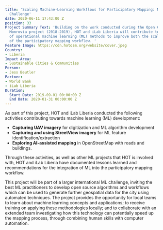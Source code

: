 ```yaml
---
title: 'Scaling Machine-Learning Workflows for Participatory Mapping: Monrovia ML
  Challenge'
date: 2020-06-11 17:43:00 Z
position: 33
Project Summary Text: 'Building on the work conducted during the Open Cities Africa
  Monrovia project (2018-2019), HOT and iLab Liberia will contribute to the development
  of operational machine learning (ML) methods to improve both the scale and speed
  of the participatory mapping workflow. '
Feature Image: https://cdn.hotosm.org/website/cover.jpeg
Country:
- Liberia
Impact Area:
- Sustainable Cities & Communities
Person:
- Jess Beutler
Partner:
- World Bank
- iLab Liberia
Duration:
  Start Date: 2019-09-01 00:00:00 Z
  End Date: 2020-01-31 00:00:00 Z
---
```


As part of this project, HOT and iLab Liberia conducted the following activities contributing towards machine learning (ML) development:
* **Capturing UAV imagery** for digitization and ML algorithm development
* **Capturing and using StreetView imagery** for ML feature identification/extraction
* **Exploring AI-assisted mapping** in OpenStreetMap with roads and buildings.

Through these activities, as well as other ML projects that HOT is involved with, HOT and iLab Liberia have documented lessons learned and recommendations for the integration of ML into the participatory mapping workflow. 

This project will be part of a larger international ML challenge, inviting the best ML practitioners to develop open source algorithms and workflows which can be used to generate further geospatial data for the city using automated techniques. The project provides the opportunity for local teams to learn about machine learning concepts and applications; to receive training on applying these methodologies locally; and to collaborate with an extended team investigating how this technology can potentially speed up the mapping process, through combining human skills with computer automation.